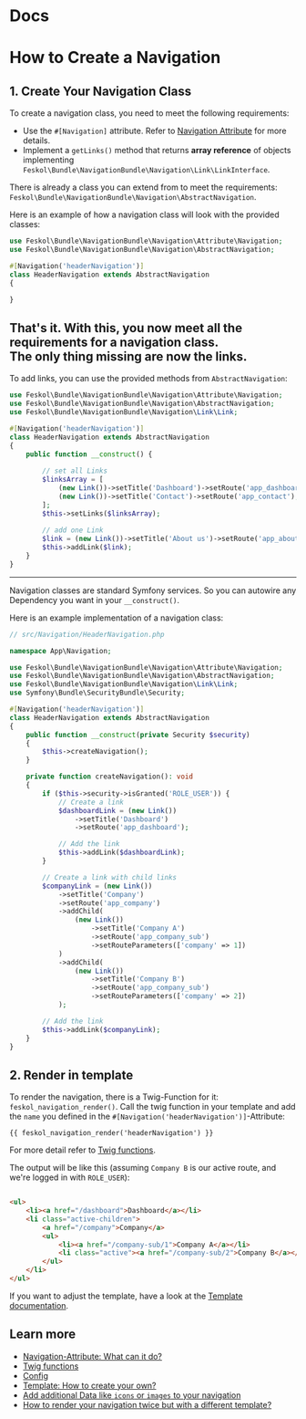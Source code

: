 # Docs

# How to Create a Navigation

## 1. Create Your Navigation Class

To create a navigation class, you need to meet the following requirements:

- Use the `#[Navigation]` attribute. Refer
  to [Navigation Attribute](attribute.md) for more details.
- Implement a `getLinks()` method that returns **array reference** of objects
  implementing `Feskol\Bundle\NavigationBundle\Navigation\Link\LinkInterface`.

There is already a class you can extend from to meet the requirements: 
`Feskol\Bundle\NavigationBundle\Navigation\AbstractNavigation`. 

Here is an example of how a navigation class will look with the provided
classes:

```php
use Feskol\Bundle\NavigationBundle\Navigation\Attribute\Navigation;
use Feskol\Bundle\NavigationBundle\Navigation\AbstractNavigation;

#[Navigation('headerNavigation')]
class HeaderNavigation extends AbstractNavigation
{

}
```

That's it. With this, you now meet all the requirements for a navigation
class.  
The only thing missing are now the links.
---
To add links, you can use the provided methods from `AbstractNavigation`:

```php
use Feskol\Bundle\NavigationBundle\Navigation\Attribute\Navigation;
use Feskol\Bundle\NavigationBundle\Navigation\AbstractNavigation;
use Feskol\Bundle\NavigationBundle\Navigation\Link\Link;

#[Navigation('headerNavigation')]
class HeaderNavigation extends AbstractNavigation
{
    public function __construct() {
    
        // set all Links
        $linksArray = [
            (new Link())->setTitle('Dashboard')->setRoute('app_dashboard'),
            (new Link())->setTitle('Contact')->setRoute('app_contact'),
        ];
        $this->setLinks($linksArray);
        
        // add one Link
        $link = (new Link())->setTitle('About us')->setRoute('app_about_us');
        $this->addLink($link);
    }
}
```

---
Navigation classes are standard Symfony services. So you can autowire any
Dependency you want in your `__construct()`.

Here is an example implementation of a navigation class:

```php
// src/Navigation/HeaderNavigation.php

namespace App\Navigation;

use Feskol\Bundle\NavigationBundle\Navigation\Attribute\Navigation;
use Feskol\Bundle\NavigationBundle\Navigation\AbstractNavigation;
use Feskol\Bundle\NavigationBundle\Navigation\Link\Link;
use Symfony\Bundle\SecurityBundle\Security;

#[Navigation('headerNavigation')]
class HeaderNavigation extends AbstractNavigation
{
    public function __construct(private Security $security)
    {
        $this->createNavigation();
    }

    private function createNavigation(): void
    {
        if ($this->security->isGranted('ROLE_USER')) {
            // Create a link
            $dashboardLink = (new Link())
                ->setTitle('Dashboard')
                ->setRoute('app_dashboard');

            // Add the link
            $this->addLink($dashboardLink);
        }

        // Create a link with child links
        $companyLink = (new Link())
            ->setTitle('Company')
            ->setRoute('app_company')
            ->addChild(
                (new Link())
                    ->setTitle('Company A')
                    ->setRoute('app_company_sub')
                    ->setRouteParameters(['company' => 1])
            )
            ->addChild(
                (new Link())
                    ->setTitle('Company B')
                    ->setRoute('app_company_sub')
                    ->setRouteParameters(['company' => 2])
            );

        // Add the link
        $this->addLink($companyLink);
    }
}
```

## 2. Render in template

To render the navigation, there is a Twig-Function for it:
`feskol_navigation_render()`.
Call the twig function in your template and add the `name` you defined in
the `#[Navigation('headerNavigation')]`-Attribute:

```twig
{{ feskol_navigation_render('headerNavigation') }}
```

For more detail refer to [Twig functions](twig-functions.md).

The output will be like this (assuming `Company B` is our active route, and
we're logged in with `ROLE_USER`):

```html

<ul>
    <li><a href="/dashboard">Dashboard</a></li>
    <li class="active-children">
        <a href="/company">Company</a>
        <ul>
            <li><a href="/company-sub/1">Company A</a></li>
            <li class="active"><a href="/company-sub/2">Company B</a></li>
        </ul>
    </li>
</ul>
```

If you want to adjust the template, have a look at
the [Template documentation](template.md).

## Learn more

* [Navigation-Attribute: What can it do?](attribute.md)
* [Twig functions](twig-functions.md)
* [Config](config.md)
* [Template: How to create your own?](template.md)
* [Add additional Data like `icons` or `images` to your navigation](additional-link-data.md)
* [How to render your navigation twice but with a different template?](same-navigation-different-template.md)
